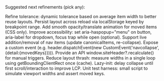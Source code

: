 Suggested next refinements (pick any):

Refine tolerance: dynamic tolerance based on average item width to better reuse layouts.
Persist layout across reload via localStorage keyed by breakpoint range.
Add smooth opacity/translate animation for moved items (CSS only).
Improve accessibility: set aria-haspopup="menu" on button, aria-label for dropdown, focus trap while open (optional).
Support live addition/removal of nav items (update canonicalItems, re-collapse).
Expose a custom event (e.g. header.dispatchEvent(new CustomEvent('navcollapse',{detail:{movedKeys}}))).
Provide an API window.siteHeader?.recalculate() for manual triggers.
Reduce layout thrash: measure widths in a single loop using getBoundingClientRect once (cache).
Lazy-init: delay collapse until first scroll/interaction to improve LCP.
Unit test harness: small script to simulate viewport widths and assert moved keys.
